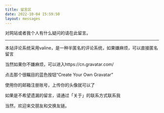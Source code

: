 ```yaml
---
title: 留言区
date: 2022-10-04 15:59:50
layout: messages
---
```


对网站或者我个人有什么疑问的请在此留言。

------

本站评论系统采用valine，是一种半匿名的评论系统，如果嫌麻烦，可以直接匿名留言

当然如果你不嫌麻烦，可以进入https://cn.gravatar.com/

点击那个很瞩目的蓝色按钮“Create Your Own Gravatar”

使用你的邮箱注册账号，上传你的头像就可以了

如果是不希望遗漏的留言，请通过「关于」的联系方式联系我

当然，欢迎来交朋友和交换友链。
